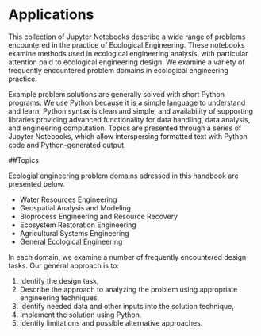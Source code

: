 # Applications

This collection of Jupyter Notebooks describe a wide range of problems encountered in the practice of Ecological Engineering.  These notebooks examine methods used in ecological engineering analysis, with particular attention paid to ecological engineering design.  We examine   a variety of frequently encountered problem domains in ecological engineering practice.

Example problem solutions are generally solved with short Python programs.  We use Python because it is a simple language to understand and learn, Python syntax is clean and simple, and availability of supporting libraries providing advanced functionality for data handling, data analysis, and engineering computation. Topics are presented through a series of Jupyter Notebooks, which allow interspersing formatted text with Python code and Python-generated output.

##Topics

Ecologial engineering problem domains adressed in this handbook are presented below.  

- Water Resources Engineering
- Geospatial Analysis and Modeling
- Bioprocess Engineering and Resource Recovery
- Ecosystem Restoration Engineering
- Agricultural Systems Engineering
- General Ecological Engineering

In each domain, we examine a number of frequently encountered design tasks.  Our general approach is to: 

1. Identify the design task,
2. Describe the approach to analyzing the problem using appropriate engineering techniques, 
3. Identify needed data and other inputs into the solution technique,
4. Implement the solution using Python.
5. identify limitations and possible alternative approaches.
